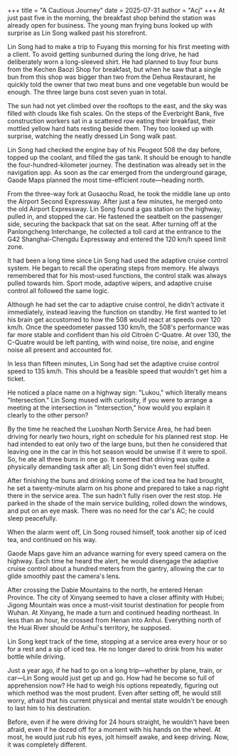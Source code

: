 +++
title = "A Cautious Journey"
date = 2025-07-31
author = "Acj"
+++
At just past five in the morning, the breakfast shop behind the station was already open for business. The young man frying buns looked up with surprise as Lin Song walked past his storefront.

Lin Song had to make a trip to Fuyang this morning for his first meeting with a client. To avoid getting sunburned during the long drive, he had deliberately worn a long-sleeved shirt. He had planned to buy four buns from the Kechen Baozi Shop for breakfast, but when he saw that a single bun from this shop was bigger than two from the Dehua Restaurant, he quickly told the owner that two meat buns and one vegetable bun would be enough. The three large buns cost seven yuan in total.

The sun had not yet climbed over the rooftops to the east, and the sky was filled with clouds like fish scales. On the steps of the Everbright Bank, five construction workers sat in a scattered row eating their breakfast, their mottled yellow hard hats resting beside them. They too looked up with surprise, watching the neatly dressed Lin Song walk past.

Lin Song had checked the engine bay of his Peugeot 508 the day before, topped up the coolant, and filled the gas tank. It should be enough to handle the four-hundred-kilometer journey. The destination was already set in the navigation app. As soon as the car emerged from the underground garage, Gaode Maps planned the most time-efficient route—heading north.

From the three-way fork at Gusaochu Road, he took the middle lane up onto the Airport Second Expressway. After just a few minutes, he merged onto the old Airport Expressway. Lin Song found a gas station on the highway, pulled in, and stopped the car. He fastened the seatbelt on the passenger side, securing the backpack that sat on the seat. After turning off at the Panlongcheng Interchange, he collected a toll card at the entrance to the G42 Shanghai-Chengdu Expressway and entered the 120 km/h speed limit zone.

It had been a long time since Lin Song had used the adaptive cruise control system. He began to recall the operating steps from memory. He always remembered that for his most-used functions, the control stalk was always pulled towards him. Sport mode, adaptive wipers, and adaptive cruise control all followed the same logic.

Although he had set the car to adaptive cruise control, he didn't activate it immediately, instead leaving the function on standby. He first wanted to let his brain get accustomed to how the 508 would react at speeds over 120 km/h. Once the speedometer passed 130 km/h, the 508's performance was far more stable and confident than his old Citroën C-Quatre. At over 130, the C-Quatre would be left panting, with wind noise, tire noise, and engine noise all present and accounted for.

In less than fifteen minutes, Lin Song had set the adaptive cruise control speed to 135 km/h. This should be a feasible speed that wouldn't get him a ticket.

He noticed a place name on a highway sign: "Lukou," which literally means "Intersection." Lin Song mused with curiosity, if you were to arrange a meeting at the intersection in "Intersection," how would you explain it clearly to the other person?

By the time he reached the Luoshan North Service Area, he had been driving for nearly two hours, right on schedule for his planned rest stop. He had intended to eat only two of the large buns, but then he considered that leaving one in the car in this hot season would be unwise if it were to spoil. So, he ate all three buns in one go. It seemed that driving was quite a physically demanding task after all; Lin Song didn't even feel stuffed.

After finishing the buns and drinking some of the iced tea he had brought, he set a twenty-minute alarm on his phone and prepared to take a nap right there in the service area. The sun hadn't fully risen over the rest stop. He parked in the shade of the main service building, rolled down the windows, and put on an eye mask. There was no need for the car's AC; he could sleep peacefully.

When the alarm went off, Lin Song roused himself, took another sip of iced tea, and continued on his way.

Gaode Maps gave him an advance warning for every speed camera on the highway. Each time he heard the alert, he would disengage the adaptive cruise control about a hundred meters from the gantry, allowing the car to glide smoothly past the camera's lens.

After crossing the Dabie Mountains to the north, he entered Henan Province. The city of Xinyang seemed to have a closer affinity with Hubei; Jigong Mountain was once a must-visit tourist destination for people from Wuhan. At Xinyang, he made a turn and continued heading northeast. In less than an hour, he crossed from Henan into Anhui. Everything north of the Huai River should be Anhui's territory, he supposed.

Lin Song kept track of the time, stopping at a service area every hour or so for a rest and a sip of iced tea. He no longer dared to drink from his water bottle while driving.

Just a year ago, if he had to go on a long trip—whether by plane, train, or car—Lin Song would just get up and go. How had he become so full of apprehension now? He had to weigh his options repeatedly, figuring out which method was the most prudent. Even after setting off, he would still worry, afraid that his current physical and mental state wouldn't be enough to last him to his destination.

Before, even if he were driving for 24 hours straight, he wouldn't have been afraid, even if he dozed off for a moment with his hands on the wheel. At most, he would just rub his eyes, jolt himself awake, and keep driving. Now, it was completely different.
